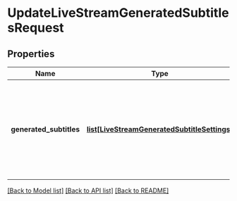 # UpdateLiveStreamGeneratedSubtitlesRequest

## Properties
Name | Type | Description | Notes
------------ | ------------- | ------------- | -------------
**generated_subtitles** | [**list[LiveStreamGeneratedSubtitleSettings]**](LiveStreamGeneratedSubtitleSettings.md) | Update automated speech recognition subtitle configuration for a live stream. At most one subtitle track is allowed. | [optional] 

[[Back to Model list]](../README.md#documentation-for-models) [[Back to API list]](../README.md#documentation-for-api-endpoints) [[Back to README]](../README.md)


